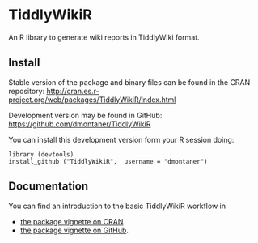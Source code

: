 
TiddlyWikiR
================================================================================

An R library to generate wiki reports in TiddlyWiki format.


Install
-------

Stable version of the package and binary files can be found in the CRAN repository:
<http://cran.es.r-project.org/web/packages/TiddlyWikiR/index.html>


Development version may be found in GitHub:
<https://github.com/dmontaner/TiddlyWikiR>

You can install this development version form your R session doing:

```
library (devtools)
install_github ("TiddlyWikiR",  username = "dmontaner")
```


Documentation
-------------

You can find an introduction to the basic TiddlyWikiR workflow in

- [the package vignette on CRAN](http://cran.es.r-project.org/web/packages/TiddlyWikiR/vignettes/TiddlyWikiR_getting_started.html).
- [the package vignette on GitHub](https://github.com/dmontaner/TiddlyWikiR/blob/master/inst/doc/TiddlyWikiR_getting_started.md).
